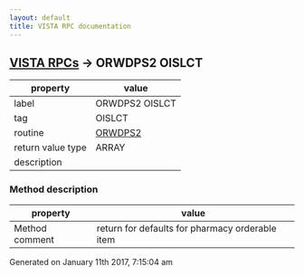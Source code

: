 ```yaml
---
layout: default
title: VISTA RPC documentation
---
```




## [VISTA RPCs](TableOfContent.md) &#8594; ORWDPS2 OISLCT 

 property | value 
--- | --- 
 label | ORWDPS2 OISLCT
 tag | OISLCT
 routine | [ORWDPS2](http://code.osehra.org/dox/Routine_ORWDPS2_source.html)
 return value type | ARRAY
 description | 


### Method description

 property | value 
--- | --- 
 Method comment | return for defaults for pharmacy orderable item




 Generated on January 11th 2017, 7:15:04 am